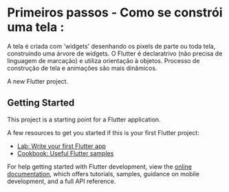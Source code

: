 # Primeiros passos - Como se constrói uma tela :

A tela é criada com 'widgets' desenhando os pixels de parte ou toda tela, construindo uma árvore de widgets. 
O Flutter é  declaratrivo (não precisa de linguagem de marcação) e utiliza orientação à objetos. 
Processo de construção de tela e animações são mais dinâmicos.

A new Flutter project.

## Getting Started

This project is a starting point for a Flutter application.

A few resources to get you started if this is your first Flutter project:

- [Lab: Write your first Flutter app](https://docs.flutter.dev/get-started/codelab)
- [Cookbook: Useful Flutter samples](https://docs.flutter.dev/cookbook)

For help getting started with Flutter development, view the
[online documentation](https://docs.flutter.dev/), which offers tutorials,
samples, guidance on mobile development, and a full API reference.
